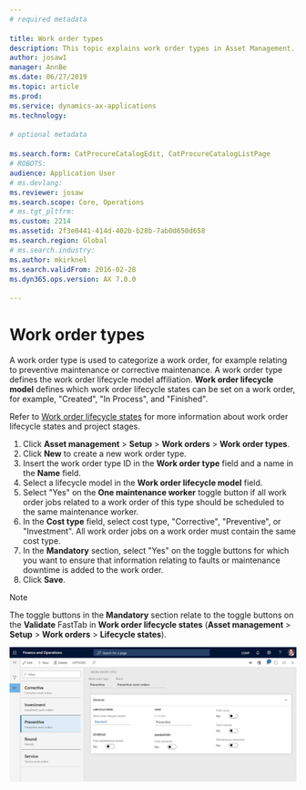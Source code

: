 ```yaml
---
# required metadata

title: Work order types
description: This topic explains work order types in Asset Management.
author: josaw1
manager: AnnBe
ms.date: 06/27/2019
ms.topic: article
ms.prod: 
ms.service: dynamics-ax-applications
ms.technology: 

# optional metadata

ms.search.form: CatProcureCatalogEdit, CatProcureCatalogListPage
# ROBOTS: 
audience: Application User
# ms.devlang: 
ms.reviewer: josaw
ms.search.scope: Core, Operations
# ms.tgt_pltfrm: 
ms.custom: 2214
ms.assetid: 2f3e0441-414d-402b-b28b-7ab0d650d658
ms.search.region: Global
# ms.search.industry: 
ms.author: mkirknel
ms.search.validFrom: 2016-02-28
ms.dyn365.ops.version: AX 7.0.0

---
```


# Work order types


A work order type is used to categorize a work order, for example relating to preventive maintenance or corrective maintenance. A work order type defines the work order lifecycle model affiliation. **Work order lifecycle model** defines which work order lifecycle states can be set on a work order, for example, "Created", "In Process", and "Finished".

Refer to [Work order lifecycle states](../setup-for-work-orders/work-order-stages.md) for more information about work order lifecycle states and project stages.

1. Click **Asset management** > **Setup** > **Work orders** > **Work order types**.
2. Click **New** to create a new work order type.
3. Insert the work order type ID in the **Work order type** field and a name in the **Name** field.
4. Select a lifecycle model in the **Work order lifecycle model** field.
5. Select "Yes" on the **One maintenance worker** toggle button if all work order jobs related to a work order of this type should be scheduled to the same maintenance worker.
6. In the **Cost type** field, select cost type, "Corrective", "Preventive", or "Investment". All work order jobs on a work order must contain the same cost type.
7. In the **Mandatory** section, select "Yes" on the toggle buttons for which you want to ensure that information relating to faults or maintenance downtime is added to the work order.
8. Click **Save**.

>[!NOTE]
>The toggle buttons in the **Mandatory** section relate to the toggle buttons on the **Validate** FastTab in **Work order lifecycle states** (**Asset management** > **Setup** > **Work orders** > **Lifecycle states**).


![Figure 1](media/16-setup-for-work-orders.png)

